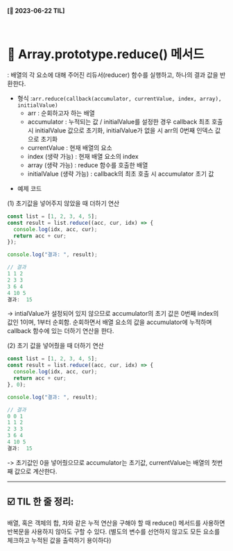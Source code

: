 **[📆 2023-06-22 TIL]**

<br/>

# 📍 Array.prototype.reduce() 메서드

: 배열의 각 요소에 대해 주어진 리듀서(reducer) 함수를 실행하고, 하나의 결과 값을 반환한다.

- 형식 :`arr.reduce(callback(accumulator, currentValue, index, array), initialValue)`
  - arr : 순회하고자 하는 배열
  - accumulator : 누적되는 값 / initialValue를 설정한 경우 callback 최초 호출시 initialValue 값으로 초기화, initialValue가 없을 시 arr의 0번째 인덱스 값으로 초기화
  - currentValue : 현재 배열의 요소
  - index (생략 가능) : 현재 배열 요소의 index
  - array (생략 가능) : reduce 함수를 호출한 배열
  - initialValue (생략 가능) : callback의 최초 호출 시 accumulator 초기 값

* 예제 코드

(1) 초기값을 넣어주지 않았을 때 더하기 연산

```js
const list = [1, 2, 3, 4, 5];
const result = list.reduce((acc, cur, idx) => {
  console.log(idx, acc, cur);
  return acc + cur;
});

console.log("결과: ", result);

// 결과
1 1 2
2 3 3
3 6 4
4 10 5
결과:  15
```

-> intialValue가 설정되어 있지 않으므로 accumulator의 초기 값은 0번째 index의 값인 1이며, 1부터 순회함. 순회하면서 배열 요소의 값을 accumulator에 누적하며 callback 함수에 있는 더하기 연산을 한다.

(2) 초기 값을 넣어줬을 때 더하기 연산

```js
const list = [1, 2, 3, 4, 5];
const result = list.reduce((acc, cur, idx) => {
  console.log(idx, acc, cur);
  return acc + cur;
}, 0);

console.log("결과: ", result);

// 결과
0 0 1
1 1 2
2 3 3
3 6 4
4 10 5
결과:  15
```

-> 초기값인 0을 넣어줬으므로 accumulator는 초기값, currentValue는 배열의 첫번째 값으로 계산한다.
<br/>

<hr/>

## ☑️ TIL 한 줄 정리:

배열, 혹은 객체의 합, 차와 같은 누적 연산을 구해야 할 때 reduce() 메서드를 사용하면 반복문을 사용하지 않아도 구할 수 있다.
(별도의 변수를 선언하지 않고도 모든 요소를 체크하고 누적된 값을 출력하기 용이하다)
